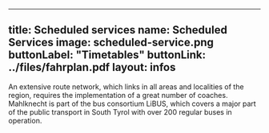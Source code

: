 
---
title: Scheduled services
name: Scheduled Services
image: scheduled-service.png
buttonLabel: "Timetables"
buttonLink: ../files/fahrplan.pdf
layout: infos
---

An extensive route network, which links in all areas and localities of the region, requires the implementation of a great number of coaches. Mahlknecht is part of the bus consortium LiBUS, which covers a major part of the public transport in South Tyrol with over 200 regular buses in operation. 